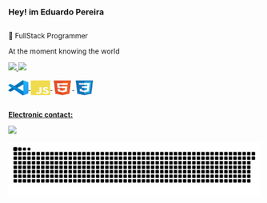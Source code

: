 ### Hey! im Eduardo Pereira
##
<p>🔭 FullStack Programmer</p>
<p>
At the moment knowing the world</p> 
 <div>
  <a href="https://github.com/Eduardo007-lang">
  <img height="180em" src="https://github-readme-stats.vercel.app/api?username=Eduardo007-lang&show_icons=true&theme=highcontrast&include_all_commits=true&count_private=true"/>
  <img height="180em" src="https://github-readme-stats.vercel.app/api/top-langs/?username=Eduardo007-lang&layout=compact&langs_count=7&theme=highcontrast"/>
 
</div>
  
<!--  <img align="right" alt="yoda"  src="https://giphy.com/gifs/moodman-j0eRJzyW7XjMpu1Pqd">  -->

  <div style="display: inline_block"><br>
   <img align="center" alt="vscode" height="30" width="40" src="https://raw.githubusercontent.com/devicons/devicon/9f4f5cdb393299a81125eb5127929ea7bfe42889/icons/vscode/vscode-original.svg">
  <img align="center" alt="Js" height="30" width="40" src="https://raw.githubusercontent.com/devicons/devicon/master/icons/javascript/javascript-plain.svg">
  <img align="center" alt="HTML" height="30" width="40" src="https://raw.githubusercontent.com/devicons/devicon/master/icons/html5/html5-original.svg">
  <img align="center" alt="CSS" height="30" width="40" src="https://raw.githubusercontent.com/devicons/devicon/master/icons/css3/css3-original.svg">
</div>
  
 ##

  <div>
   <p><strong>Electronic contact: </strong><p>
  <a href="mailto:eduardo.ads2018@gmail.com" target="_blank"><img src="https://img.shields.io/badge/Gmail-D14836?style=for-the-badge&logo=gmail&logoColor=white" target="_blank"></a> 
 
  ![Snake animation](https://github.com/Eduardo007-lang/Eduardo007-lang/blob/output/github-contribution-grid-snake.svg)
  </div>


